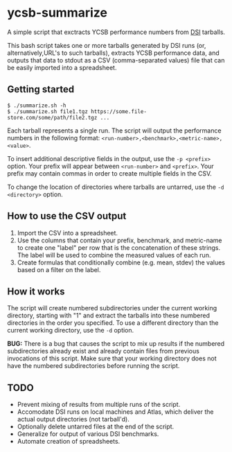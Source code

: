 # ycsb-summarize
A simple script that exctracts YCSB performance numbers from
[DSI](https://github.com/10gen/dsi) tarballs.

This bash script takes one or more tarballs generated by DSI runs (or,
alternatively,URL's to such tarballs), extracts YCSB
performance data, and outputs that data to stdout as a CSV (comma-separated
values) file that can be easily imported into a spreadsheet.

## Getting started

    $ ./summarize.sh -h
    $ ./summarize.sh file1.tgz https://some.file-store.com/some/path/file2.tgz ...

Each tarball represents a single run.
The script will output the performance numbers in the following format:
`<run-number>,<benchmark>,<metric-name>,<value>`.

To insert additional descriptive fields in the output, use the `-p <prefix>`
option. Your prefix will appear between `<run-number>` and `<prefix>`.
Your prefix may contain commas in order to create multiple fields in
the CSV.

To change the location of directories where tarballs are untarred, use the
`-d <directory>` option.

## How to use the CSV output

1. Import the CSV into a spreadsheet.
2. Use the columns that contain your prefix, benchmark, and metric-name to
   create one "label" per row that is the concatenation of these strings.
   The label will be used to combine the measured values of each run.
3. Create formulas that conditionally combine (e.g. mean, stdev) the values
   based on a filter on the label.

## How it works

The script will create numbered subdirectories under the current
working directory, starting with "1" and extract the tarballs into
these numbered directories in the order you specified. To use a different
directory than the current working directory, use the `-d` option.

**BUG:** There is a bug that causes the script to mix up results if the
numbered subdirectories already exist and already contain files from
previous invocations of this script. Make sure that your working directory
does not have the numbered subdirectories before running the script.

## TODO
* Prevent mixing of results from multiple runs of the script.
* Accomodate DSI runs on local machines and Atlas, which deliver the
actual output directories (not tarball'd).
* Optionally delete untarred files at the end of the script.
* Generalize for output of various DSI benchmarks.
* Automate creation of spreadsheets.
